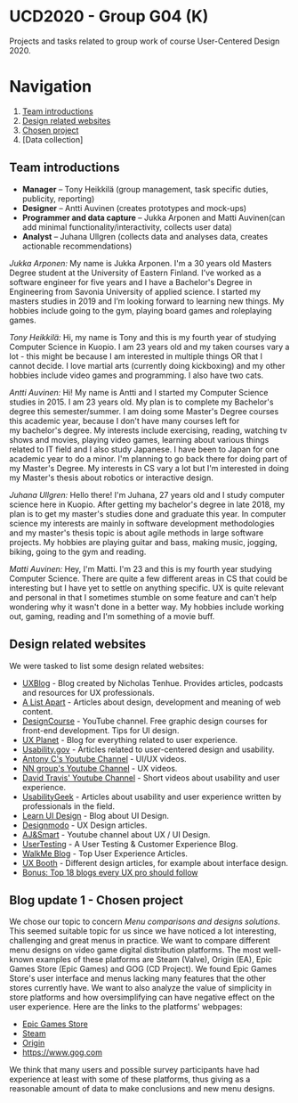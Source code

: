 # UCD2020 - Group G04 (K)
Projects and tasks related to group work of course User-Centered Design 2020.

# Navigation
1. [Team introductions](#team-introductions)
2. [Design related websites](#design-related-websites)
3. [Chosen project](#chosen-project)
4. [Data collection]

## Team introductions<a name="team-introductions"/>
* **Manager** – Tony Heikkilä (group management, task specific duties, publicity, reporting)
* **Designer** – Antti Auvinen (creates prototypes and mock-ups)
* **Programmer and data capture** – Jukka Arponen and Matti Auvinen(can add minimal functionality/interactivity, collects user data)
* **Analyst** – Juhana Ullgren (collects data and analyses data, creates actionable recommendations)

*Jukka Arponen:*
My name is Jukka Arponen. I'm a 30 years old Masters Degree student at the University of Eastern Finland. I’ve worked as a software engineer for five years and I have a Bachelor's Degree in Engineering from Savonia University of applied science. I started my masters studies in 2019 and I’m looking forward to learning new things. My hobbies include going to the gym, playing board games and roleplaying games.

*Tony Heikkilä:*
Hi, my name is Tony and this is my fourth year of studying Computer Science in Kuopio. I am 23 years old and my taken courses vary a lot - this might be because I am interested in multiple things OR that I cannot decide. I love martial arts (currently doing kickboxing) and my other hobbies include video games and programming. I also have two cats.

*Antti Auvinen:*
Hi! My name is Antti and I started my Computer Science studies in 2015. I am 23 years old. My plan is to complete my Bachelor's degree this semester/summer. I am doing some Master's Degree courses this academic year, because I don't have many courses left for my bachelor's degree. My interests include exercising, reading, watching tv shows and movies, playing video games, learning about various things related to IT field and I also study Japanese. I have been to Japan for one academic year to do a minor. I'm planning to go back there for doing part of my Master's Degree. My interests in CS vary a lot but I'm interested in doing my Master's thesis about robotics or interactive design.

*Juhana Ullgren:*
Hello there! I'm Juhana, 27 years old and I study computer science here in Kuopio. After getting my bachelor's degree in late 2018, my plan is to get my master's studies done and graduate this year. In computer science my interests are mainly in software development methodologies and my master's thesis topic is about agile methods in large software projects. My hobbies are playing guitar and bass, making music, jogging, biking, going to the gym and reading. 

*Matti Auvinen:*
Hey, I'm Matti. I'm 23 and this is my fourth year studying Computer Science. There are quite a few different areas in CS that could be interesting but I have yet to settle on anything specific. UX is quite relevant and personal in that I sometimes stumble on some feature and can't help wondering why it wasn't done in a better way. My hobbies include working out, gaming, reading and I'm something of a movie buff.

## Design related websites<a name="design-related-websites"/>
We were tasked to list some design related websites:
* [UXBlog](https://theuxblog.com/) - Blog created by Nicholas Tenhue. Provides articles, podcasts and resources for UX professionals.
* [A List Apart](https://alistapart.com/articles/) - Articles about design, development and meaning of web content. 
* [DesignCourse](https://www.youtube.com/user/DesignCourse/videos) - YouTube channel. Free graphic design courses for front-end development. Tips for UI design.
* [UX Planet](https://uxplanet.org/) - Blog for everything related to user experience.
* [Usability.gov](https://www.usability.gov/) - Articles related to user-centered design and usability.
* [Antony C's Youtube Channel](https://www.youtube.com/channel/UCunujHJJR_W5OmDph5A3fEg/featured) - UI/UX videos.
* [NN group's Youtube Channel](https://www.youtube.com/user/NNgroup/videos) - UX videos.
* [David Travis' Youtube Channel](https://www.youtube.com/channel/UCtLXCL3b_h-wjK1saBVFkCA/featured) - Short videos about usability and user experience.
* [UsabilityGeek](https://usabilitygeek.com/) - Articles about usability and user experience written by professionals in the field.
* [Learn UI Design](https://learnui.design/blog/) - Blog about UI Design.
* [Designmodo](https://designmodo.com/design/ux-design/) - UX Design articles.
* [AJ&Smart](https://www.youtube.com/channel/UCeB_OpLspKJGiKv1CYkWFFw) - Youtube channel about UX / UI Design.
* [UserTesting](https://www.usertesting.com/blog) - A User Testing & Customer Experience Blog.
* [WalkMe Blog](https://blog.walkme.com/category/user-experience/) - Top User Experience Articles.
* [UX Booth](https://www.uxbooth.com/) - Different design articles, for example about interface design.
* [Bonus: Top 18 blogs every UX pro should follow](https://www.usertesting.com/blog/the-18-blogs-every-ux-pro-should-follow)

## Blog update 1 - Chosen project<a name="chosen-project"/>
We chose our topic to concern *Menu comparisons and designs solutions*. This seemed suitable topic for us since we have noticed a lot interesting, challenging and great menus in practice. We want to compare different menu designs on video game digital distribution platforms. The most well-known examples of these platforms are Steam (Valve), Origin (EA), Epic Games Store (Epic Games) and GOG (CD Project). We found Epic Games Store's user interface and menus lacking many features that the other stores currently have. We want to also analyze the value of simplicity in store platforms and how oversimplifying can have negative effect on the user experience. Here are the links to the platforms' webpages:

* [Epic Games Store](https://www.epicgames.com/store/en-US)
* [Steam](store.steampowered.com)
* [Origin](https://origin.com)
* https://www.gog.com

We think that many users and possible survey participants have had experience at least with some of these platforms, thus giving as a reasonable amount of data to make conclusions and new menu designs.  